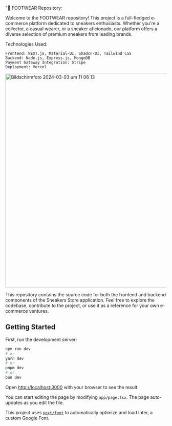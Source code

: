 "👟 FOOTWEAR Repository:

Welcome to the FOOTWEAR repository! This project is a full-fledged e-commerce platform dedicated to sneakers enthusiasts. Whether you're a collector, a casual wearer, or a sneaker aficionado, our platform offers a diverse selection of premium sneakers from leading brands.

Technologies Used:

    Frontend: NEXT.js, Material-UI, Shadcn-UI, Tailwind CSS
    Backend: Node.js, Express.js, MongoDB
    Payment Gateway Integration: Stripe
    Deployment: Vercel



<img width="667" alt="Bildschirmfoto 2024-03-03 um 11 06 13" src="https://github.com/MohamedSaberChkiri/FootWear/assets/75795312/da903067-62de-4548-9990-28244f830bca">



This repository contains the source code for both the frontend and backend components of the Sneakers Store application. Feel free to explore the codebase, contribute to the project, or use it as a reference for your own e-commerce ventures.

## Getting Started

First, run the development server:

```bash
npm run dev
# or
yarn dev
# or
pnpm dev
# or
bun dev
```

Open [http://localhost:3000](http://localhost:3000) with your browser to see the result.

You can start editing the page by modifying `app/page.tsx`. The page auto-updates as you edit the file.

This project uses [`next/font`](https://nextjs.org/docs/basic-features/font-optimization) to automatically optimize and load Inter, a custom Google Font.



